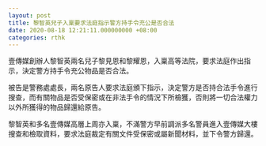 ```yaml
---
layout: post
title: 黎智英兒子入稟要求法庭指示警方持手令充公是否合法
date: 2020-08-18 12:21:11.000000000 +08:00
categories: rthk
---
```


壹傳媒創辦人黎智英兩名兒子黎見恩和黎耀恩，入稟高等法院，要求法庭作出指示，決定警方持手令充公物品是否合法。

被告是警務處處長，兩名原告人要求法庭頒下指示，決定警方是否持合法手令進行搜查，而有關物品是否受保密或在非法手令的情況下所檢獲，否則將一切合法權力以外所獲得的物品歸還給原告。

黎智英和多名壹傳媒高層上周亦入稟，不滿警方早前調派多名警員進入壹傳媒大樓搜查和檢取資料，要求法庭裁定有關文件受保密或屬新聞材料，並下令警方歸還。
